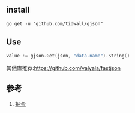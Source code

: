 ## install
```shell
go get -u "github.com/tidwall/gjson"
```

## Use
```go
value := gjson.Get(json, "data.name").String()
```

其他库推荐:https://github.com/valyala/fastjson

## 参考

1. [掘金](https://juejin.cn/post/7150651352057249822)